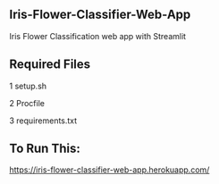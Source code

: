 ## Iris-Flower-Classifier-Web-App

Iris Flower Classification web app with Streamlit

## Required Files

1 setup.sh

2 Procfile

3 requirements.txt

## To Run This: 

https://iris-flower-classifier-web-app.herokuapp.com/
